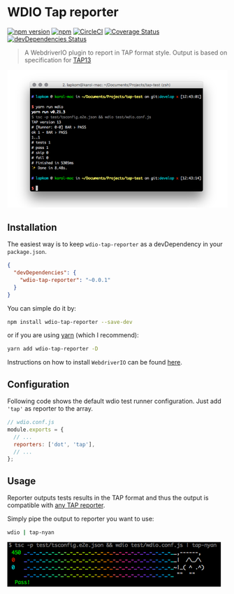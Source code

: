WDIO Tap reporter
==================

[![npm version](https://badge.fury.io/js/wdio-tap-reporter.svg)](https://badge.fury.io/js/wdio-tap-reporter) [![npm](https://img.shields.io/npm/dm/wdio-tap-reporter.svg)](https://www.npmjs.com/package/wdio-tap-reporter) [![CircleCI](https://circleci.com/gh/LKay/wdio-tap-reporter/tree/master.svg?style=shield)](https://circleci.com/gh/LKay/wdio-tap-reporter/tree/master) [![Coverage Status](https://coveralls.io/repos/github/LKay/wdio-tap-reporter/badge.svg)](https://coveralls.io/github/LKay/wdio-tap-reporter) [![devDependencies Status](https://david-dm.org/lkay/wdio-tap-reporter/dev-status.svg)](https://david-dm.org/lkay/wdio-tap-reporter?type=dev)

> A WebdriverIO plugin to report in TAP format style. 
> Output is based on specification for [TAP13](https://testanything.org/tap-version-13-specification.html) 

![Tap Reporter](output.png "Tap Reporter")

## Installation

The easiest way is to keep `wdio-tap-reporter` as a devDependency in your `package.json`.

```json
{
  "devDependencies": {
    "wdio-tap-reporter": "~0.0.1"
  }
}
```

You can simple do it by:

```bash
npm install wdio-tap-reporter --save-dev
```
or if you are using [yarn](https://yarnpkg.com) (which I recommend):

```bash
yarn add wdio-tap-reporter -D
```

Instructions on how to install `WebdriverIO` can be found [here](http://webdriver.io/guide/getstarted/install.html).

## Configuration

Following code shows the default wdio test runner configuration. Just add `'tap'` as reporter
to the array.

```js
// wdio.conf.js
module.exports = {
  // ...
  reporters: ['dot', 'tap'],
  // ...
};
```

## Usage

Reporter outputs tests results in the TAP format and thus the output 
is compatible with [any TAP reporter](https://github.com/sindresorhus/awesome-tap#reporters).

Simply pipe the output to reporter you want to use: 

```bash
wdio | tap-nyan
```

![Nyancat](nyan.png "Nyancat")

